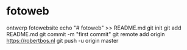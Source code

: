 # fotoweb
ontwerp fotowebsite
echo "# fotoweb" >> README.md
git init
git add README.md
git commit -m "first commit"
git remote add origin https://robertbos.nl
git push -u origin master
